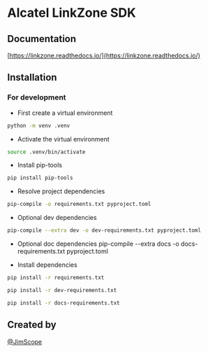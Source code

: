# Alcatel LinkZone SDK

## Documentation

[https://linkzone.readthedocs.io/](https://linkzone.readthedocs.io/)

## Installation

### For development

- First create a virtual environment

``` bash
python -m venv .venv
```

- Activate the virtual environment

``` bash
source .venv/bin/activate
```

- Install pip-tools

``` bash
pip install pip-tools
```

- Resolve project dependencies

``` bash
pip-compile -o requirements.txt pyproject.toml
```

- Optional dev dependencies

``` bash
pip-compile --extra dev -o dev-requirements.txt pyproject.toml
```

- Optional doc dependencies
pip-compile --extra docs -o docs-requirements.txt pyproject.toml

- Install dependencies

``` bash
pip install -r requirements.txt
```

``` bash
pip install -r dev-requirements.txt
```

```bash
pip install -r docs-requirements.txt
```

## Created by

[@JimScope](https://twitter.com/JimScope)
